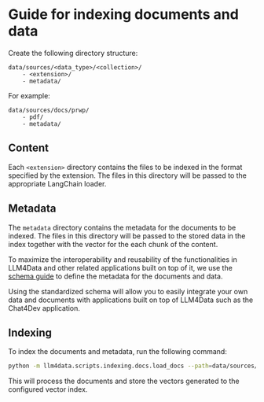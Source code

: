 # Guide for indexing documents and data

Create the following directory structure:

```
data/sources/<data_type>/<collection>/
    - <extension>/
    - metadata/
```

For example:

```
data/sources/docs/prwp/
    - pdf/
    - metadata/
```

## Content

Each `<extension>` directory contains the files to be indexed in the format specified by the extension. The files in this directory will be passed to the appropriate LangChain loader.

## Metadata

The `metadata` directory contains the metadata for the documents to be indexed. The files in this directory will be passed to the stored data in the index together with the vector for the each chunk of the content.

To maximize the interoperability and reusability of the functionalities in LLM4Data and other related applications built on top of it, we use the [schema guide](https://mah0001.github.io/schema-guide/) to define the metadata for the documents and data.

Using the standardized schema will allow you to easily integrate your own data and documents with applications built on top of LLM4Data such as the Chat4Dev application.

## Indexing

To index the documents and metadata, run the following command:

```bash
python -m llm4data.scripts.indexing.docs.load_docs --path=data/sources/docs/prwp/pdf --strict
```

This will process the documents and store the vectors generated to the configured vector index.
